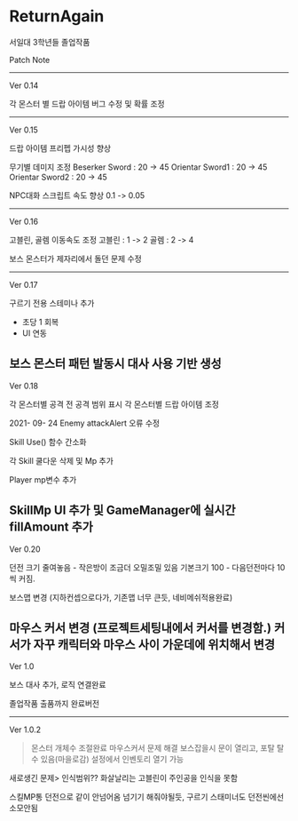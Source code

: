 # ReturnAgain
서일대 3학년들 졸업작품

Patch Note

-------------------------------------------------
Ver 0.14

각 몬스터 별 드랍 아이템 버그 수정 및 확률 조정

-------------------------------------------------
Ver 0.15

드랍 아이템 프리펩 가시성 향상

무기별 데미지 조정
  Beserker Sword : 20 -> 45
  Orientar Sword1 : 20 -> 45
  Orientar Sword2 : 20 -> 45

NPC대화 스크립트 속도 향상
  0.1 -> 0.05 

-------------------------------------------------
Ver 0.16

고블린, 골렘 이동속도 조정
고블린 : 1 -> 2
골렘 : 2 -> 4

보스 몬스터가 제자리에서 돌던 문제 수정

-------------------------------------------------
Ver 0.17

구르기 전용 스테미나 추가
 - 초당 1 회복
 - UI 연동

보스 몬스터 패턴 발동시 대사 사용 기반 생성
-------------------------------------------------
Ver 0.18

각 몬스터별 공격 전 공격 범위 표시
각 몬스터별 드랍 아이템 조정

2021- 09- 24 
Enemy attackAlert 오류 수정 

Skill Use() 함수 간소화

각 Skill 쿨다운 삭제 및 Mp 추가

Player mp변수 추가

SkillMp UI 추가 및 GameManager에 실시간 fillAmount  추가
----------------------------------------------------
Ver 0.20

던전 크기 줄여놓음 - 작은방이 조금더 오밀조밀 있음
기본크기 100 - 다음던전마다 10씩 커짐.

보스맵 변경 (지하컨셉으로다가, 기존맵 너무 큰듯, 네비메쉬적용완료)

마우스 커서 변경 (프로젝트세팅내에서 커서를 변경함.)
커서가 자꾸 캐릭터와 마우스 사이 가운데에 위치해서 변경
------------------------------------------------------
Ver 1.0

보스 대사 추가, 로직 연결완료

졸업작품 출품까지 완료버전

------------------------------------------------------
Ver 1.0.2

> 몬스터 개체수 조절완료
> 마우스커서 문제 해결
> 보스잡을시 문이 열리고, 포탈 탈수 있음(마을로감)
> 설정에서 인벤토리 열기 가능

새로생긴 문제>
인식범위??
화살날리는 고블린이 주인공을 인식을 못함

스킬MP통 던전으로 같이 안넘어옴 넘기기 해줘야될듯, 구르기 스태미너도 던전씬에선 소모안됨


